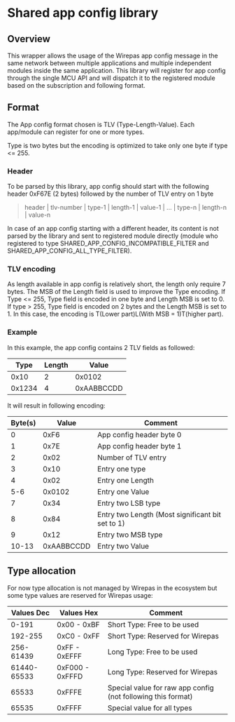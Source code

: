 # Shared app config library

## Overview

This wrapper allows the usage of the Wirepas app config message in the same network between multiple applications and multiple independent modules inside the same application.
This library will register for app config through the single MCU API and will dispatch it to the registered module based on the subscription and following format.

## Format

The App config format chosen is TLV (Type-Length-Value).
Each app/module can register for one or more types.

Type is two bytes but the encoding is optimized to take only one byte if type <= 255.

### Header
To be parsed by this library, app config should start with the following header 0xF67E (2 bytes) followed by the number of TLV entry on 1 byte

> header | tlv-number | type-1 | length-1 | value-1 | ... | type-n | length-n | value-n


In case of an app config starting with a different header, its content is not parsed by the library
and sent to registered module directly (module who registered to type SHARED_APP_CONFIG_INCOMPATIBLE_FILTER and SHARED_APP_CONFIG_ALL_TYPE_FILTER).

### TLV encoding
As length available in app config is relatively short, the length only require 7 bytes. The MSB of the Length field is used to improve the Type encoding.
If Type <= 255, Type field is encoded in one byte and Length MSB is set to 0.
If type > 255, Type field is encoded on 2 bytes and the Length MSB is set to 1. In this case, the encoding is T(Lower part)L(With MSB = 1)T(higher part).

### Example
In this example, the app config contains 2 TLV fields as followed:

Type          | Length        | Value
------------- | ------------- | -------------
0x10          | 2             | 0x0102
0x1234        | 4             | 0xAABBCCDD

It will result in following encoding:

Byte(s)       | Value         | Comment
------------- | ------------- | -------------
0             | 0xF6          | App config header byte 0
1             | 0x7E          | App config header byte 1
2             | 0x02          | Number of TLV entry
3             | 0x10          | Entry one type
4             | 0x02          | Entry one Length
5-6           | 0x0102        | Entry one Value
7             | 0x34          | Entry two LSB type
8             | 0x84          | Entry two Length (Most significant bit set to 1)
9             | 0x12          | Entry two MSB type
10-13         | 0xAABBCCDD    | Entry two Value

## Type allocation

For now type allocation is not managed by Wirepas in the ecosystem but some type values are reserved for Wirepas usage:

Values Dec    | Values Hex      | Comment
------------- | -------------   | -------------
0-191         | 0x00 - 0xBF     | Short Type: Free to be used
192-255       | 0xC0 - 0xFF     | Short Type: Reserved for Wirepas
256-61439     | 0xFF - 0xEFFF   | Long Type: Free to be used
61440-65533   | 0xF000 - 0xFFFD | Long Type: Reserved for Wirepas
65533         | 0xFFFE          | Special value for raw app config (not following this format)
65535         | 0xFFFF          | Special value for all types



